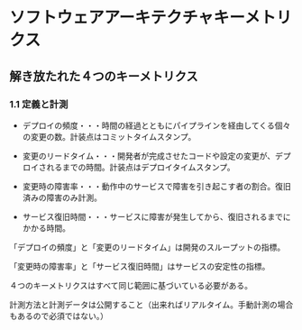 # ソフトウェアアーキテクチャキーメトリクス

## 解き放たれた４つのキーメトリクス

### 1.1 定義と計測

- デプロイの頻度・・・時間の経過とともにパイプラインを経由してくる個々の変更の数。計装点はコミットタイムスタンプ。

- 変更のリードタイム・・・開発者が完成させたコードや設定の変更が、デプロイされるまでの時間。計装点はデプロイタイムスタンプ。

- 変更時の障害率・・・動作中のサービスで障害を引き起こす者の割合。復旧済みの障害のみ計測。

- サービス復旧時間・・・サービスに障害が発生してから、復旧されるまでにかかる時間。

「デプロイの頻度」と「変更のリードタイム」は開発のスループットの指標。

「変更時の障害率」と「サービス復旧時間」はサービスの安定性の指標。

４つのキーメトリクスはすべて同じ範囲に基づいている必要がある。

計測方法と計測データは公開すること（出来ればリアルタイム。手動計測の場合もあるので必須ではない。）
